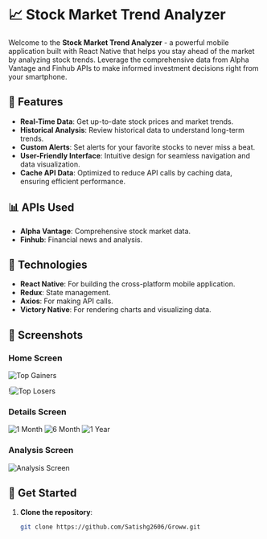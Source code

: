 # 📈 Stock Market Trend Analyzer

Welcome to the **Stock Market Trend Analyzer** - a powerful mobile application built with React Native that helps you stay ahead of the market by analyzing stock trends. Leverage the comprehensive data from Alpha Vantage and Finhub APIs to make informed investment decisions right from your smartphone.

## 🚀 Features

- **Real-Time Data**: Get up-to-date stock prices and market trends.
- **Historical Analysis**: Review historical data to understand long-term trends.
- **Custom Alerts**: Set alerts for your favorite stocks to never miss a beat.
- **User-Friendly Interface**: Intuitive design for seamless navigation and data visualization.
- **Cache API Data**: Optimized to reduce API calls by caching data, ensuring efficient performance.

## 📊 APIs Used

- **Alpha Vantage**: Comprehensive stock market data.
- **Finhub**: Financial news and analysis.

## 🔧 Technologies

- **React Native**: For building the cross-platform mobile application.
- **Redux**: State management.
- **Axios**: For making API calls.
- **Victory Native**: For rendering charts and visualizing data.

## 📱 Screenshots

### Home Screen 
![Top Gainers](assets/images/sc2.jpg)

!![Top Losers](assets/images/sc1.jpg)

### Details Screen
![1 Month ](assets/images/sc3.jpg)
![6 Month ](assets/images/sc4.jpg)
![1 Year ](assets/images/sc5.jpg)

### Analysis Screen
![Analysis Screen](assets/screenshots/analysis.png)


## 🌟 Get Started

1. **Clone the repository**: 
   ```sh
   git clone https://github.com/Satishg2606/Groww.git

